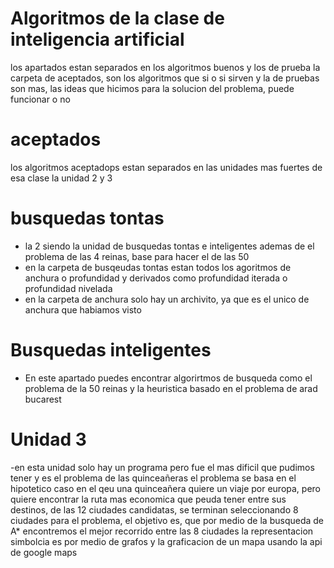 # Algoritmos de la clase de inteligencia artificial
los apartados estan separados en los algoritmos buenos y los de prueba
la carpeta de aceptados, son los algoritmos que si o si sirven
y la de pruebas son mas, las ideas que hicimos para la solucion del problema, puede funcionar o no

# aceptados
los algoritmos aceptadops estan separados en las unidades mas fuertes de esa clase
la unidad 2 y 3
# busquedas tontas 
- la 2 siendo la unidad de busquedas tontas e inteligentes ademas de el problema de las 4 reinas, base para hacer el de las 50
- en la carpeta de busqeudas tontas estan todos los agoritmos de anchura o profundidad y derivados como profundidad iterada o profundidad nivelada
- en la carpeta de anchura solo hay un archivito, ya que es el unico de anchura que habiamos visto
# Busquedas inteligentes
- En este apartado puedes encontrar algorirtmos de busqueda como el problema de la 50 reinas y la heuristica basado en el problema de arad bucarest
# Unidad 3
-en esta unidad solo hay un programa pero fue el mas dificil que pudimos tener y es el problema de las quinceañeras
el problema se basa en el hipotetico caso en el qeu una quinceañera quiere un viaje por europa, pero quiere encontrar la
ruta mas economica que peuda tener entre sus destinos, de las 12 ciudades candidatas, se terminan seleccionando 8 ciudades 
para el problema, el objetivo es, que por medio de la busqueda de A* encontremos el mejor recorrido entre las 8 ciudades 
la representacion simbolcia es por medio de grafos y la graficacion de un mapa usando la api de google maps
